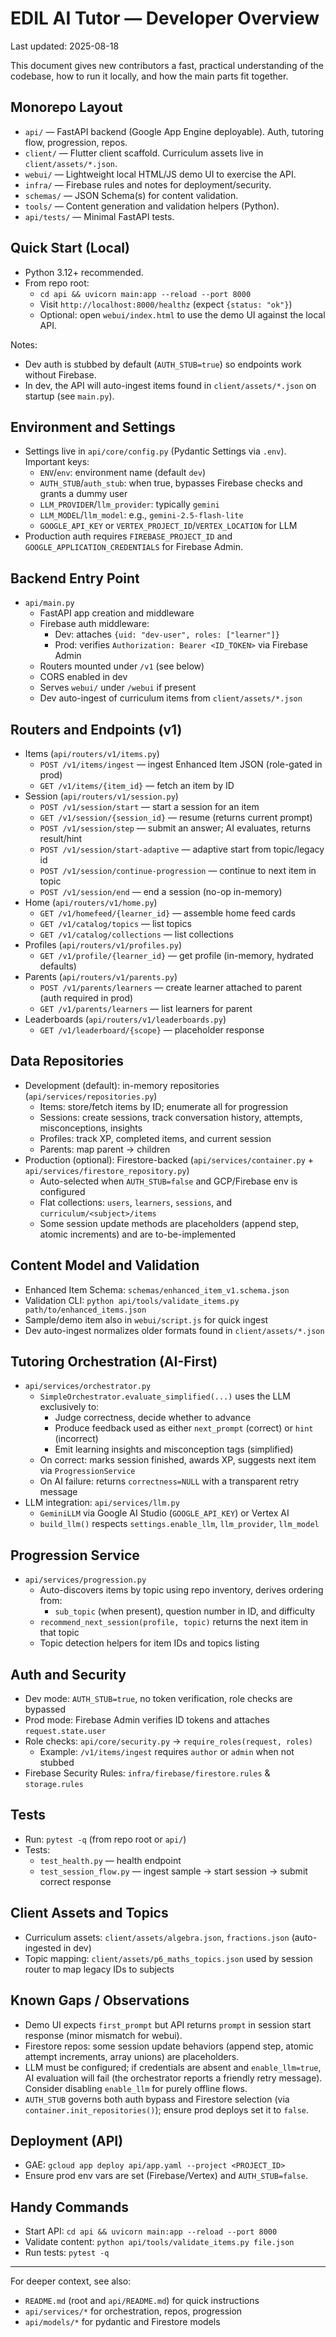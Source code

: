 # EDIL AI Tutor — Developer Overview

Last updated: 2025-08-18

This document gives new contributors a fast, practical understanding of the codebase, how to run it locally, and how the main parts fit together.

## Monorepo Layout

- `api/` — FastAPI backend (Google App Engine deployable). Auth, tutoring flow, progression, repos.
- `client/` — Flutter client scaffold. Curriculum assets live in `client/assets/*.json`.
- `webui/` — Lightweight local HTML/JS demo UI to exercise the API.
- `infra/` — Firebase rules and notes for deployment/security.
- `schemas/` — JSON Schema(s) for content validation.
- `tools/` — Content generation and validation helpers (Python).
- `api/tests/` — Minimal FastAPI tests.

## Quick Start (Local)

- Python 3.12+ recommended.
- From repo root:
  - `cd api && uvicorn main:app --reload --port 8000`
  - Visit `http://localhost:8000/healthz` (expect `{status: "ok"}`)
  - Optional: open `webui/index.html` to use the demo UI against the local API.

Notes:
- Dev auth is stubbed by default (`AUTH_STUB=true`) so endpoints work without Firebase.
- In dev, the API will auto-ingest items found in `client/assets/*.json` on startup (see `main.py`).

## Environment and Settings

- Settings live in `api/core/config.py` (Pydantic Settings via `.env`). Important keys:
  - `ENV`/`env`: environment name (default `dev`)
  - `AUTH_STUB`/`auth_stub`: when true, bypasses Firebase checks and grants a dummy user
  - `LLM_PROVIDER`/`llm_provider`: typically `gemini`
  - `LLM_MODEL`/`llm_model`: e.g., `gemini-2.5-flash-lite`
  - `GOOGLE_API_KEY` or `VERTEX_PROJECT_ID`/`VERTEX_LOCATION` for LLM
- Production auth requires `FIREBASE_PROJECT_ID` and `GOOGLE_APPLICATION_CREDENTIALS` for Firebase Admin.

## Backend Entry Point

- `api/main.py`
  - FastAPI app creation and middleware
  - Firebase auth middleware:
    - Dev: attaches `{uid: "dev-user", roles: ["learner"]}`
    - Prod: verifies `Authorization: Bearer <ID_TOKEN>` via Firebase Admin
  - Routers mounted under `/v1` (see below)
  - CORS enabled in dev
  - Serves `webui/` under `/webui` if present
  - Dev auto-ingest of curriculum items from `client/assets/*.json`

## Routers and Endpoints (v1)

- Items (`api/routers/v1/items.py`)
  - `POST /v1/items/ingest` — ingest Enhanced Item JSON (role-gated in prod)
  - `GET /v1/items/{item_id}` — fetch an item by ID
- Session (`api/routers/v1/session.py`)
  - `POST /v1/session/start` — start a session for an item
  - `GET /v1/session/{session_id}` — resume (returns current prompt)
  - `POST /v1/session/step` — submit an answer; AI evaluates, returns result/hint
  - `POST /v1/session/start-adaptive` — adaptive start from topic/legacy id
  - `POST /v1/session/continue-progression` — continue to next item in topic
  - `POST /v1/session/end` — end a session (no-op in-memory)
- Home (`api/routers/v1/home.py`)
  - `GET /v1/homefeed/{learner_id}` — assemble home feed cards
  - `GET /v1/catalog/topics` — list topics
  - `GET /v1/catalog/collections` — list collections
- Profiles (`api/routers/v1/profiles.py`)
  - `GET /v1/profile/{learner_id}` — get profile (in-memory, hydrated defaults)
- Parents (`api/routers/v1/parents.py`)
  - `POST /v1/parents/learners` — create learner attached to parent (auth required in prod)
  - `GET /v1/parents/learners` — list learners for parent
- Leaderboards (`api/routers/v1/leaderboards.py`)
  - `GET /v1/leaderboard/{scope}` — placeholder response

## Data Repositories

- Development (default): in-memory repositories (`api/services/repositories.py`)
  - Items: store/fetch items by ID; enumerate all for progression
  - Sessions: create sessions, track conversation history, attempts, misconceptions, insights
  - Profiles: track XP, completed items, and current session
  - Parents: map parent → children
- Production (optional): Firestore-backed (`api/services/container.py` + `api/services/firestore_repository.py`)
  - Auto-selected when `AUTH_STUB=false` and GCP/Firebase env is configured
  - Flat collections: `users`, `learners`, `sessions`, and `curriculum/<subject>/items`
  - Some session update methods are placeholders (append step, atomic increments) and are to-be-implemented

## Content Model and Validation

- Enhanced Item Schema: `schemas/enhanced_item_v1.schema.json`
- Validation CLI: `python api/tools/validate_items.py path/to/enhanced_items.json`
- Sample/demo item also in `webui/script.js` for quick ingest
- Dev auto-ingest normalizes older formats found in `client/assets/*.json`

## Tutoring Orchestration (AI-First)

- `api/services/orchestrator.py`
  - `SimpleOrchestrator.evaluate_simplified(...)` uses the LLM exclusively to:
    - Judge correctness, decide whether to advance
    - Produce feedback used as either `next_prompt` (correct) or `hint` (incorrect)
    - Emit learning insights and misconception tags (simplified)
  - On correct: marks session finished, awards XP, suggests next item via `ProgressionService`
  - On AI failure: returns `correctness=NULL` with a transparent retry message
- LLM integration: `api/services/llm.py`
  - `GeminiLLM` via Google AI Studio (`GOOGLE_API_KEY`) or Vertex AI
  - `build_llm()` respects `settings.enable_llm`, `llm_provider`, `llm_model`

## Progression Service

- `api/services/progression.py`
  - Auto-discovers items by topic using repo inventory, derives ordering from:
    - `sub_topic` (when present), question number in ID, and difficulty
  - `recommend_next_session(profile, topic)` returns the next item in that topic
  - Topic detection helpers for item IDs and topics listing

## Auth and Security

- Dev mode: `AUTH_STUB=true`, no token verification, role checks are bypassed
- Prod mode: Firebase Admin verifies ID tokens and attaches `request.state.user`
- Role checks: `api/core/security.py` → `require_roles(request, roles)`
  - Example: `/v1/items/ingest` requires `author` or `admin` when not stubbed
- Firebase Security Rules: `infra/firebase/firestore.rules` & `storage.rules`

## Tests

- Run: `pytest -q` (from repo root or `api/`)
- Tests:
  - `test_health.py` — health endpoint
  - `test_session_flow.py` — ingest sample → start session → submit correct response

## Client Assets and Topics

- Curriculum assets: `client/assets/algebra.json`, `fractions.json` (auto-ingested in dev)
- Topic mapping: `client/assets/p6_maths_topics.json` used by session router to map legacy IDs to subjects

## Known Gaps / Observations

- Demo UI expects `first_prompt` but API returns `prompt` in session start response (minor mismatch for webui).
- Firestore repos: some session update behaviors (append step, atomic attempt increments, array unions) are placeholders.
- LLM must be configured; if credentials are absent and `enable_llm=true`, AI evaluation will fail (the orchestrator reports a friendly retry message). Consider disabling `enable_llm` for purely offline flows.
- `AUTH_STUB` governs both auth bypass and Firestore selection (via `container.init_repositories()`); ensure prod deploys set it to `false`.

## Deployment (API)

- GAE: `gcloud app deploy api/app.yaml --project <PROJECT_ID>`
- Ensure prod env vars are set (Firebase/Vertex) and `AUTH_STUB=false`.

## Handy Commands

- Start API: `cd api && uvicorn main:app --reload --port 8000`
- Validate content: `python api/tools/validate_items.py file.json`
- Run tests: `pytest -q`

---

For deeper context, see also:
- `README.md` (root and `api/README.md`) for quick instructions
- `api/services/*` for orchestration, repos, progression
- `api/models/*` for pydantic and Firestore models

